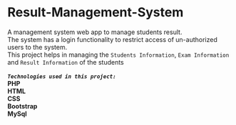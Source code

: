 # Result-Management-System
A management system web app to manage students result.<br/>
The system has a login functionality to restrict access of un-authorized users to the system. <br/>
This project helps in managing the `Students Information`, `Exam Information` and `Result Information` of the students  <br/>
<br/>***`Technologies used in this project:`***<br/>
**PHP**<br/> **HTML**<br/> **CSS** <br/>**Bootstrap** <br/> **MySql**
